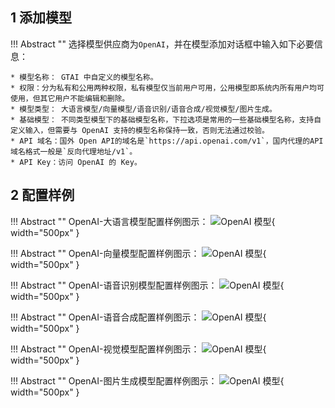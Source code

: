 ## 1 添加模型

!!! Abstract ""
    选择模型供应商为`OpenAI`，并在模型添加对话框中输入如下必要信息：

    * 模型名称： GTAI 中自定义的模型名称。   
    * 权限：分为私有和公用两种权限，私有模型仅当前用户可用，公用模型即系统内所有用户均可使用，但其它用户不能编辑和删除。     
    * 模型类型： 大语言模型/向量模型/语音识别/语音合成/视觉模型/图片生成。   
    * 基础模型： 不同类型模型下的基础模型名称，下拉选项是常用的一些基础模型名称，支持自定义输入，但需要与 OpenAI 支持的模型名称保持一致，否则无法通过校验。
    * API 域名：国外 Open API的域名是`https://api.openai.com/v1`，国内代理的API域名格式一般是`反向代理地址/v1`。
    * API Key：访问 OpenAI 的 Key。

## 2 配置样例

!!! Abstract ""
    OpenAI-大语言模型配置样例图示：
![OpenAI 模型](../../img/model/openai_llm.png){ width="500px" }


!!! Abstract ""
    OpenAI-向量模型配置样例图示：
![OpenAI 模型](../../img/model/openai_embed.png){ width="500px" }


!!! Abstract ""
    OpenAI-语音识别模型配置样例图示：
![OpenAI 模型](../../img/model/openai_asr.png){ width="500px" }


!!! Abstract ""
    OpenAI-语音合成配置样例图示：
![OpenAI 模型](../../img/model/openai_tts.png){ width="500px" }

!!! Abstract ""
    OpenAI-视觉模型配置样例图示：
![OpenAI 模型](../../img/model/openai_vision.png){ width="500px" }

!!! Abstract ""
    OpenAI-图片生成模型配置样例图示：
![OpenAI 模型](../../img/model/openai_verison_gen.png){ width="500px" }